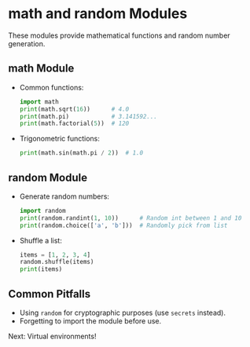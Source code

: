 # math and random Modules

These modules provide mathematical functions and random number generation.

## math Module

- Common functions:
  ```python
  import math
  print(math.sqrt(16))      # 4.0
  print(math.pi)            # 3.141592...
  print(math.factorial(5))  # 120
  ```
- Trigonometric functions:
  ```python
  print(math.sin(math.pi / 2))  # 1.0
  ```

## random Module

- Generate random numbers:
  ```python
  import random
  print(random.randint(1, 10))      # Random int between 1 and 10
  print(random.choice(['a', 'b']))  # Randomly pick from list
  ```
- Shuffle a list:
  ```python
  items = [1, 2, 3, 4]
  random.shuffle(items)
  print(items)
  ```

## Common Pitfalls

- Using `random` for cryptographic purposes (use `secrets` instead).
- Forgetting to import the module before use.

Next: Virtual environments!
